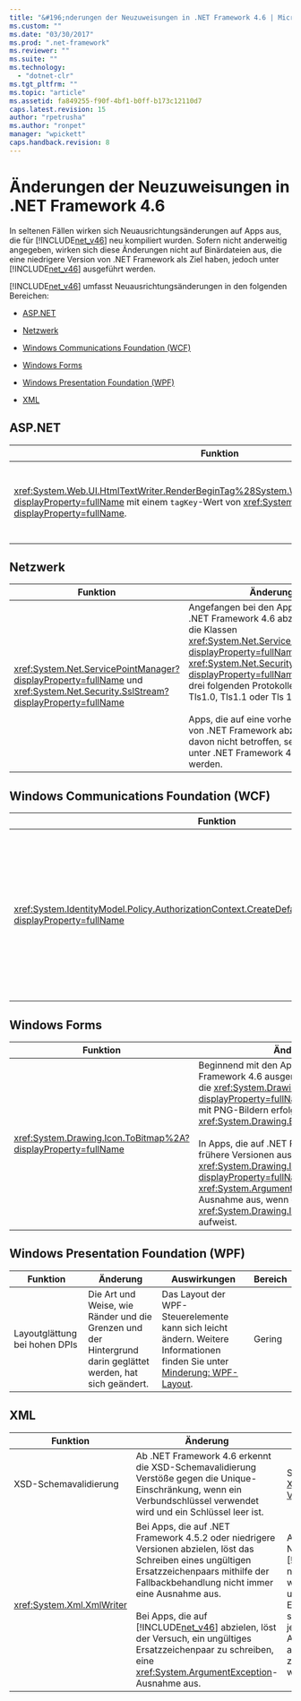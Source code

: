 ```yaml
---
title: "&#196;nderungen der Neuzuweisungen in .NET Framework 4.6 | Microsoft Docs"
ms.custom: ""
ms.date: "03/30/2017"
ms.prod: ".net-framework"
ms.reviewer: ""
ms.suite: ""
ms.technology: 
  - "dotnet-clr"
ms.tgt_pltfrm: ""
ms.topic: "article"
ms.assetid: fa849255-f90f-4bf1-b0ff-b173c12110d7
caps.latest.revision: 15
author: "rpetrusha"
ms.author: "ronpet"
manager: "wpickett"
caps.handback.revision: 8
---
```

# &#196;nderungen der Neuzuweisungen in .NET Framework 4.6
In seltenen Fällen wirken sich Neuausrichtungsänderungen auf Apps aus, die für [!INCLUDE[net_v46](../../../includes/net-v46-md.md)] neu kompiliert wurden. Sofern nicht anderweitig angegeben, wirken sich diese Änderungen nicht auf Binärdateien aus, die eine niedrigere Version von .NET Framework als Ziel haben, jedoch unter [!INCLUDE[net_v46](../../../includes/net-v46-md.md)] ausgeführt werden.  
  
 [!INCLUDE[net_v46](../../../includes/net-v46-md.md)] umfasst Neuausrichtungsänderungen in den folgenden Bereichen:  
  
-   [ASP.NET](#ASP)  
  
-   [Netzwerk](#Net)  
  
-   [Windows Communications Foundation \(WCF\)](#WCF)  
  
-   [Windows Forms](#WinForms)  
  
-   [Windows Presentation Foundation \(WPF\)](#WPF)  
  
-   [XML](#XML)  
  
<a name="ASP"></a>   
## ASP.NET  
  
|Funktion|Änderung|Auswirkungen|Umfang|  
|--------------|--------------|------------------|------------|  
|<xref:System.Web.UI.HtmlTextWriter.RenderBeginTag%28System.Web.UI.HtmlTextWriterTag%29?displayProperty=fullName> mit einem `tagKey`\-Wert von <xref:System.Web.UI.HtmlTextWriterTag?displayProperty=fullName>.|In Übereinstimmung mit dem HTML\-Standard rendert die <xref:System.Web.UI.HtmlTextWriter.RenderBeginTag%28System.Web.UI.HtmlTextWriterTag%29?displayProperty=fullName>\-Methode jetzt <xref:System.Web.UI.HtmlTextWriterTag?displayProperty=fullName> als nicht schließendes Tag in einer HTML\-Antwort.|Das BR\-Tag erzeugt nun einen Zeilenumbruch. Zuvor hat es zwei Zeilenumbrüche erzeugt.<br /><br /> Apps, die vom `<BR>`\-Tag abhängig sind, um zwei Zeilenumbrüche zu erzeugen, können das vorherige Verhalten wiederherstellen, indem der <xref:System.Web.UI.HtmlTextWriter.RenderBeginTag%28System.Web.UI.HtmlTextWriterTag%29?displayProperty=fullName>\-Methode mit dem <xref:System.Web.UI.HtmlTextWriterTag?displayProperty=fullName>\-Argument ein zusätzlicher Aufruf hinzugefügt wird.|Gering|  
  
<a name="Net"></a>   
## Netzwerk  
  
|Funktion|Änderung|Auswirkungen|Bereich|  
|--------------|--------------|------------------|-------------|  
|<xref:System.Net.ServicePointManager?displayProperty=fullName> und <xref:System.Net.Security.SslStream?displayProperty=fullName>|Angefangen bei den Apps, die auf .NET Framework 4.6 abzielen, dürfen die Klassen <xref:System.Net.ServicePointManager?displayProperty=fullName> und <xref:System.Net.Security.SslStream?displayProperty=fullName> eines der drei folgenden Protokolle verwenden: Tls1.0, Tls1.1 oder Tls 1.2.<br /><br /> Apps, die auf eine vorherige Version von .NET Framework abzielen, sind davon nicht betroffen, selbst wenn sie unter .NET Framework 4.6 ausgeführt werden.|Diese Änderung wirkt sich auf jede App aus, die auf .NET Framework 4.6 abzielt und SSL zum Kommunizieren mit einem HTTP\- oder Socketserver unter Verwendung eines der der folgenden Typen verwendet: <xref:System.Net.Http.HttpClient>, <xref:System.Net.HttpWebRequest>, <xref:System.Net.FtpWebRequest>, <xref:System.Net.Mail.SmtpClient> und <xref:System.Net.Security.SslStream>.  Weitere Informationen finden Sie unter [Minderung: TLS\-Protokolle](../../../docs/framework/migration-guide/mitigation-tls-protocols.md).|Gering|  
  
<a name="WCF"></a>   
## Windows Communications Foundation \(WCF\)  
  
|Funktion|Änderung|Auswirkungen|Umfang|  
|--------------|--------------|------------------|------------|  
|<xref:System.IdentityModel.Policy.AuthorizationContext.CreateDefaultAuthorizationContext%2A?displayProperty=fullName>|Die Implementierung von <xref:System.IdentityModel.Policy.AuthorizationContext>, was durch den Aufruf von <xref:System.IdentityModel.Policy.AuthorizationContext.CreateDefaultAuthorizationContext%28System.Collections.Generic.IList%7BSystem.IdentityModel.Policy.IAuthorizationPolicy%7D%29> mit einem Argument für `null``authorizationPolicies` zurückgegeben wird, hat die entsprechende Implementierung in [!INCLUDE[net_v46](../../../includes/net-v46-md.md)] geändert.|In seltenen Fällen liegen bei WCF\-Apps, die die benutzerdefinierte Authentifizierung verwenden, möglicherweise Verhaltensunterschiede vor. Wenn das alte Verhalten erforderlich ist, finden Sie weitere Informationen unter [Minderung: Standardmäßiger AuthorizationContext](../../../docs/framework/migration-guide/mitigation-default-authorizationcontext.md).|Gering|  
  
<a name="WinForms"></a>   
## Windows Forms  
  
|Funktion|Änderung|Auswirkungen|Bereich|  
|--------------|--------------|------------------|-------------|  
|<xref:System.Drawing.Icon.ToBitmap%2A?displayProperty=fullName>|Beginnend mit den Apps, die auf .NET Framework 4.6 ausgerichtet sind, konvertiert die <xref:System.Drawing.Icon.ToBitmap%2A?displayProperty=fullName>\-Methode Symbole mit PNG\-Bildern erfolgreich in <xref:System.Drawing.Bitmap>\-Objekte.<br /><br /> In Apps, die auf .NET Framework 4.5.2 und frühere Versionen ausgerichtet sind, löst die <xref:System.Drawing.Icon.ToBitmap%2A?displayProperty=fullName>\-Methode eine <xref:System.ArgumentOutOfRangeException>\-Ausnahme aus, wenn das <xref:System.Drawing.Icon>\-Objekt PNG\-Bilder aufweist.|Diese Änderung betrifft Apps, die neu kompiliert werden, um sie auf .NET Framework 4.6 auszurichten, und die eine spezielle Behandlung für die <xref:System.ArgumentOutOfRangeException>\-Ausnahme bereitstellen, die ausgelöst wird, wenn ein <xref:System.Drawing.Icon>\-Objekt PNG\-Bilder aufweist. Wenn dieses Verhalten nicht erwünscht ist, wird das vorherige Verhalten von einem Konfigurationsschalter wiederhergestellt. Weitere Informationen finden Sie unter [Problemumgehung: PNG\-Bilder in Symbolobjekten](../../../docs/framework/migration-guide/mitigation-png-frames-in-icon-objects.md).|Gering|  
  
<a name="WPF"></a>   
## Windows Presentation Foundation \(WPF\)  
  
|Funktion|Änderung|Auswirkungen|Bereich|  
|--------------|--------------|------------------|-------------|  
|Layoutglättung bei hohen DPIs|Die Art und Weise, wie Ränder und die Grenzen und der Hintergrund darin geglättet werden, hat sich geändert.|Das Layout der WPF\-Steuerelemente kann sich leicht ändern. Weitere Informationen finden Sie unter [Minderung: WPF\-Layout](../../../docs/framework/migration-guide/mitigation-wpf-layout.md).|Gering|  
  
<a name="XML"></a>   
## XML  
  
|Funktion|Änderung|Auswirkungen|Bereich|  
|--------------|--------------|------------------|-------------|  
|XSD\-Schemavalidierung|Ab .NET Framework 4.6 erkennt die XSD\-Schemavalidierung Verstöße gegen die Unique\-Einschränkung, wenn ein Verbundschlüssel verwendet wird und ein Schlüssel leer ist.|Siehe [Minderung: XML\-Schema\-Validierung](../../../docs/framework/migration-guide/mitigation-xml-schema-validation.md).|Gering|  
|<xref:System.Xml.XmlWriter>|Bei Apps, die auf .NET Framework 4.5.2 oder niedrigere Versionen abzielen, löst das Schreiben eines ungültigen Ersatzzeichenpaars mithilfe der Fallbackbehandlung nicht immer eine Ausnahme aus.<br /><br /> Bei Apps, die auf [!INCLUDE[net_v46](../../../includes/net-v46-md.md)] abzielen, löst der Versuch, ein ungültiges Ersatzzeichenpaar zu schreiben, eine <xref:System.ArgumentException>\-Ausnahme aus.|Apps, die zur Neuausrichtung auf [!INCLUDE[net_v46](../../../includes/net-v46-md.md)] neu kompiliert werden und ungültige Ersatzzeichenpaare schreiben, lösen jetzt eine Ausnahme in Fällen aus, in denen dies zuvor nicht der Fall war.|Rand|